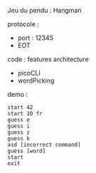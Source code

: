 Jeu du pendu : Hangman

protocole : 
- port : 12345
- EOT

code : features architecture
- picoCLI
- wordPicking

demo :
```
start 42
start 10 fr
guess e
guess i
guess z
guess k
asd [incorrect command]
guess [word]
start
exit
```
